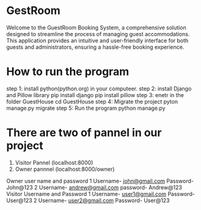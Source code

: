 # GestRoom
Welcome to the GuestRoom Booking System, a comprehensive solution designed to streamline the process of managing guest accommodations. This application provides an intuitive and user-friendly interface for both guests and administrators, ensuring a hassle-free booking experience.


# How to run the program 
step 1: install python(python.org) in your computeer.
step 2: install Django and Pillow library 
        pip install django
        pip install pillow
step 3: enetr in the folder GuestHouse
        cd GuestHouse
step 4: Migrate the project 
        pyton manage.py migrate
step 5: Run the program
        python manage.py

# There are two of pannel in our project
1. Visitor Pannel (localhost:8000)
2. Owner pannnel (localhost:8000/owner)

Owner user name and password
  1 Username- john@gmail.com
    Password- John@123
  2 Username- andrew@gmail.com
    password- Andrew@123
Visitor Username and Password
  1 Username- user1@gmail.com
    Password- User@123
  2 Username- user2@gmail.com
    Password- User@123

        
